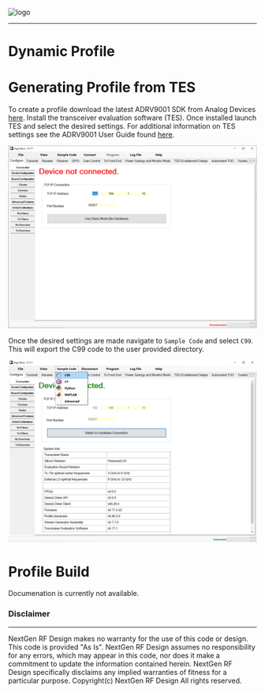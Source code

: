 ![logo](https://www.nextgenrf.com/assets/uploads/2020/06/logo.jpg)

---

# Dynamic Profile



# Generating Profile from TES

To create a profile download the latest ADRV9001 SDK from Analog Devices [here](https://www.analog.com/en/design-center/landing-pages/001/transceiver-evaluation-software.html).  Install the transceiver evaluation software (TES).  Once installed launch TES and select the desired settings.  For additional information on TES settings see the ADRV9001 User Guide found [here](https://www.analog.com/en/products/adrv9002.html).

![tes_01](tes_01.png)

Once the desired settings are made navigate to `Sample Code` and select `C99`.  This will export the C99 code to the user provided directory.

![tes_02](tes_02.png)


# Profile Build

Documenation is currently not available.




### Disclaimer
----------------------
NextGen RF Design makes no warranty for the use of this code or design. This code is provided  "As Is". NextGen RF Design assumes no responsibility for
any errors, which may appear in this code, nor does it make a commitment to update the information contained herein. NextGen RF Design specifically
disclaims any implied warranties of fitness for a particular purpose.
Copyright(c) NextGen RF Design
All rights reserved.